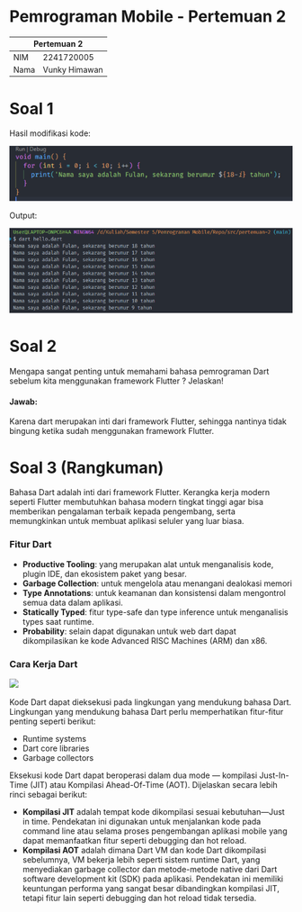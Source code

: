 # Pemrograman Mobile - Pertemuan 2

<table>
  <thead>
    <th colspan="2" style="text-align: center;">Pertemuan 2</th>
  </thead>
  <tbody>
    <tr>
      <td>NIM</td>
      <td>2241720005</td>
    </tr>
    <tr>
      <td>Nama</td>
      <td>Vunky Himawan</td>
    </tr>
</table>

# Soal 1

Hasil modifikasi kode:

![Code](/docs/pertemuan-2/code.png)

Output:

![Output](/docs/pertemuan-2/hasil.png)

# Soal 2

Mengapa sangat penting untuk memahami bahasa pemrograman Dart sebelum kita menggunakan framework Flutter ? Jelaskan!

#### Jawab:

Karena dart merupakan inti dari framework Flutter, sehingga nantinya tidak bingung ketika sudah menggunakan framework Flutter.

# Soal 3 (Rangkuman)

Bahasa Dart adalah inti dari framework Flutter. Kerangka kerja modern seperti Flutter membutuhkan bahasa modern tingkat tinggi agar bisa memberikan pengalaman terbaik kepada pengembang, serta memungkinkan untuk membuat aplikasi seluler yang luar biasa.

### Fitur Dart

- **Productive Tooling**: yang merupakan alat untuk menganalisis kode, plugin IDE, dan ekosistem paket yang besar.
- **Garbage Collection**: untuk mengelola atau menangani dealokasi memori
- **Type Annotations**: untuk keamanan dan konsistensi dalam mengontrol semua data dalam aplikasi.
- **Statically Typed**: fitur type-safe dan type inference untuk menganalisis types saat runtime.
- **Probability**: selain dapat digunakan untuk web dart dapat dikompilasikan ke kode Advanced RISC Machines (ARM) dan x86.

### Cara Kerja Dart

![](https://jti-polinema.github.io/flutter-codelab/02-pengantar-bahasa-pemrograman-dart-bag-1/img//d66fac1f3a37b4.png)

Kode Dart dapat dieksekusi pada lingkungan yang mendukung bahasa Dart. Lingkungan yang mendukung bahasa Dart perlu memperhatikan fitur-fitur penting seperti berikut:

- Runtime systems
- Dart core libraries
- Garbage collectors

Eksekusi kode Dart dapat beroperasi dalam dua mode — kompilasi Just-In-Time (JIT) atau Kompilasi Ahead-Of-Time (AOT). Dijelaskan secara lebih rinci sebagai berikut:

- **Kompilasi JIT** adalah tempat kode dikompilasi sesuai kebutuhan—Just in time. Pendekatan ini digunakan untuk menjalankan kode pada command line atau selama proses pengembangan aplikasi mobile yang dapat memanfaatkan fitur seperti debugging dan hot reload.
- **Kompilasi AOT** adalah dimana Dart VM dan kode Dart dikompilasi sebelumnya, VM bekerja lebih seperti sistem runtime Dart, yang menyediakan garbage collector dan metode-metode native dari Dart software development kit (SDK) pada aplikasi. Pendekatan ini memiliki keuntungan performa yang sangat besar dibandingkan kompilasi JIT, tetapi fitur lain seperti debugging dan hot reload tidak tersedia.
